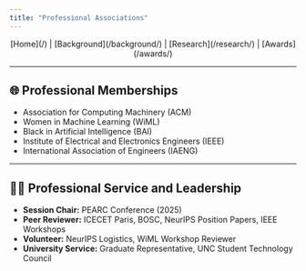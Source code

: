 ```yaml
---
title: "Professional Associations"
---
```


<nav align="center">
  [Home](/) | [Background](/background/) | [Research](/research/) | [Awards](/awards/)
</nav>

---

## 🌐 Professional Memberships

- Association for Computing Machinery (ACM)  
- Women in Machine Learning (WiML)  
- Black in Artificial Intelligence (BAI)  
- Institute of Electrical and Electronics Engineers (IEEE)  
- International Association of Engineers (IAENG)

---

## 🧑‍💼 Professional Service and Leadership

- **Session Chair:** PEARC Conference (2025)  
- **Peer Reviewer:** ICECET Paris, BOSC, NeurIPS Position Papers, IEEE Workshops  
- **Volunteer:** NeurIPS Logistics, WiML Workshop Reviewer  
- **University Service:** Graduate Representative, UNC Student Technology Council
